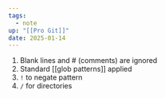```yaml
---
tags:
  - note
up: "[[Pro Git]]"
date: 2025-01-14
---
```

1. Blank lines and # (comments) are ignored
2. Standard [[glob patterns]] applied
3. `!` to negate pattern
4. `/` for directories